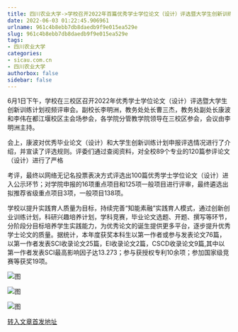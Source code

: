 ```yaml
---
title: 四川农业大学->学校召开2022年百篇优秀学士学位论文（设计）评选暨大学生创新训练计划评审会 | sicau.com.cn
date: 2022-06-03 01:22:45.906961
urlname: 961c4b8ebb7db8daedb9f9e015ea529e
slug: 961c4b8ebb7db8daedb9f9e015ea529e
tags: 
- 四川农业大学
categories:
- sicau.com.cn
- 四川农业大学
authorbox: false
sidebar: false
---
```

6月1日下午，学校在三校区召开2022年优秀学士学位论文（设计）评选暨大学生创新训练计划视频评审会。副校长李明洲，教务处处长曹三杰，教务处副处长康波和李伟在都江堰校区主会场参会，各学院分管教学院领导在三校区参会，会议由李明洲主持。

会上，康波对优秀毕业论文（设计）和大学生创新训练计划申报评选情况进行了介绍，并宣读了评选规则。评委们通过查阅资料，对全校89个专业的120篇参评论文（设计）进行了严格
<!--more-->
考评，最终以网络无记名投票表决方式评选出100篇优秀学士学位论文（设计）进入公示环节；对学院申报的16项重点项目和125项一般项目进行评审，最终遴选出拟推荐省级重点项目3项，一般项目138项。

学校以提升实践育人质量为目标，持续完善“知能素融”实践育人模式，通过创新创业训练计划，科研兴趣培养计划，学科竞赛，毕业论文选题、开题、撰写等环节，分阶段分目标培养学生实践能力，为优秀论文的诞生提供更多平台，逐步提升优秀学士论文的质量。据统计，本年度获奖本科生以第一作者或参与发表论文76篇，以第一作者发表SCI收录论文25篇，EI收录论文2篇，CSCD收录论文9篇,其中以第一作者发表SCI最高影响因子达13.273；参与获授权专利10余项；参加国家级竞赛等获奖19项。

![图](https://news.sicau.edu.cn/__local/6/66/78/EDE670F0333795E4F1C4455414C_6E2BB5FD_1C00B.jpg)

![图](https://news.sicau.edu.cn/__local/1/21/52/CF49B28AB3A756EEBD31F7B0B18_A539C983_13EF8.jpg)

![图](https://news.sicau.edu.cn/__local/8/8C/04/8730109758501DFE6248393A27B_50A8A769_1A0E8.jpg)

[转入文章首发地址](https://news.sicau.edu.cn/info/1078/68129.htm)
